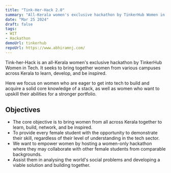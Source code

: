```yaml
---
title: "Tink-Her-Hack 2.0"
summary: "All-Kerala women's exclusive hackathon by TinkerHub Women in Tech"
date: "Mar 25 2024"
draft: false
tags:
- WIT
- Hackathon
demoUrl: tinkerhub
repoUrl: https://www.abhiramnj.com/
---
```


Tink-her-Hack is an all-Kerala women's exclusive hackathon by TinkerHub Women in Tech. It seeks to bring together women from various campuses across Kerala to learn, develop, and be inspired.

Here we focus on women who are eager to get into tech to build and acquire a solid core knowledge of a stack, as well as women who want to upskill their abilities for a stronger portfolio.

## Objectives

* The core objective is to bring women from all across Kerala together to learn, build, network, and be inspired.
* To provide every female student with the opportunity to demonstrate their skill, regardless of their level of understanding in the tech sector.
* We want to empower women by hosting a women-only hackathon where they may collaborate with other female students from comparable backgrounds.
* Assist them in analysing the world's social problems and developing a viable solution and building together.